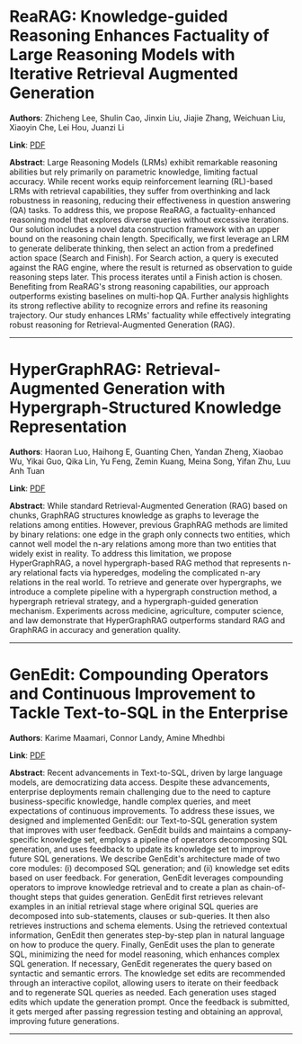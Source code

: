 # ReaRAG: Knowledge-guided Reasoning Enhances Factuality of Large Reasoning Models with Iterative Retrieval Augmented Generation 

**Authors**: Zhicheng Lee, Shulin Cao, Jinxin Liu, Jiajie Zhang, Weichuan Liu, Xiaoyin Che, Lei Hou, Juanzi Li  

**Link**: [PDF](https://arxiv.org/pdf/2503.21729)  

**Abstract**: Large Reasoning Models (LRMs) exhibit remarkable reasoning abilities but rely primarily on parametric knowledge, limiting factual accuracy. While recent works equip reinforcement learning (RL)-based LRMs with retrieval capabilities, they suffer from overthinking and lack robustness in reasoning, reducing their effectiveness in question answering (QA) tasks. To address this, we propose ReaRAG, a factuality-enhanced reasoning model that explores diverse queries without excessive iterations. Our solution includes a novel data construction framework with an upper bound on the reasoning chain length. Specifically, we first leverage an LRM to generate deliberate thinking, then select an action from a predefined action space (Search and Finish). For Search action, a query is executed against the RAG engine, where the result is returned as observation to guide reasoning steps later. This process iterates until a Finish action is chosen. Benefiting from ReaRAG's strong reasoning capabilities, our approach outperforms existing baselines on multi-hop QA. Further analysis highlights its strong reflective ability to recognize errors and refine its reasoning trajectory. Our study enhances LRMs' factuality while effectively integrating robust reasoning for Retrieval-Augmented Generation (RAG). 

---
# HyperGraphRAG: Retrieval-Augmented Generation with Hypergraph-Structured Knowledge Representation 

**Authors**: Haoran Luo, Haihong E, Guanting Chen, Yandan Zheng, Xiaobao Wu, Yikai Guo, Qika Lin, Yu Feng, Zemin Kuang, Meina Song, Yifan Zhu, Luu Anh Tuan  

**Link**: [PDF](https://arxiv.org/pdf/2503.21322)  

**Abstract**: While standard Retrieval-Augmented Generation (RAG) based on chunks, GraphRAG structures knowledge as graphs to leverage the relations among entities. However, previous GraphRAG methods are limited by binary relations: one edge in the graph only connects two entities, which cannot well model the n-ary relations among more than two entities that widely exist in reality. To address this limitation, we propose HyperGraphRAG, a novel hypergraph-based RAG method that represents n-ary relational facts via hyperedges, modeling the complicated n-ary relations in the real world. To retrieve and generate over hypergraphs, we introduce a complete pipeline with a hypergraph construction method, a hypergraph retrieval strategy, and a hypergraph-guided generation mechanism. Experiments across medicine, agriculture, computer science, and law demonstrate that HyperGraphRAG outperforms standard RAG and GraphRAG in accuracy and generation quality. 

---
# GenEdit: Compounding Operators and Continuous Improvement to Tackle Text-to-SQL in the Enterprise 

**Authors**: Karime Maamari, Connor Landy, Amine Mhedhbi  

**Link**: [PDF](https://arxiv.org/pdf/2503.21602)  

**Abstract**: Recent advancements in Text-to-SQL, driven by large language models, are democratizing data access. Despite these advancements, enterprise deployments remain challenging due to the need to capture business-specific knowledge, handle complex queries, and meet expectations of continuous improvements. To address these issues, we designed and implemented GenEdit: our Text-to-SQL generation system that improves with user feedback. GenEdit builds and maintains a company-specific knowledge set, employs a pipeline of operators decomposing SQL generation, and uses feedback to update its knowledge set to improve future SQL generations.
We describe GenEdit's architecture made of two core modules: (i) decomposed SQL generation; and (ii) knowledge set edits based on user feedback. For generation, GenEdit leverages compounding operators to improve knowledge retrieval and to create a plan as chain-of-thought steps that guides generation. GenEdit first retrieves relevant examples in an initial retrieval stage where original SQL queries are decomposed into sub-statements, clauses or sub-queries. It then also retrieves instructions and schema elements. Using the retrieved contextual information, GenEdit then generates step-by-step plan in natural language on how to produce the query. Finally, GenEdit uses the plan to generate SQL, minimizing the need for model reasoning, which enhances complex SQL generation. If necessary, GenEdit regenerates the query based on syntactic and semantic errors. The knowledge set edits are recommended through an interactive copilot, allowing users to iterate on their feedback and to regenerate SQL queries as needed. Each generation uses staged edits which update the generation prompt. Once the feedback is submitted, it gets merged after passing regression testing and obtaining an approval, improving future generations. 

---
